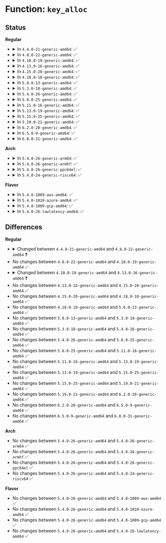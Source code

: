 # Function: <code>key_alloc</code>

## Status
<b>Regular</b>
<ul>
<li>
<details>
<summary>In <code>4.4.0-21-generic-amd64</code>: ✅</summary>

```c
struct key * key_alloc(struct key_type * type, const char * desc, kuid_t uid, kgid_t gid, const struct cred * cred, key_perm_t perm, long unsigned int flags)
```

```json
{
  "name": "key_alloc",
  "collision_type": "Unique Global",
  "inline_type": "No",
  "funcs": [
    {
      "addr": 18446744071582187120,
      "name": "key_alloc",
      "external": true,
      "loc": "security/keys/key.c:224",
      "file": "security/keys/key.c",
      "inline": "seen, unknown",
      "caller_inline": [],
      "caller_func": [
        "security/keys/key.c:key_create_or_update",
        "security/keys/keyring.c:keyring_alloc",
        "security/keys/request_key.c:request_key_and_link",
        "security/keys/request_key_auth.c:request_key_auth_new"
      ]
    }
  ],
  "symbols": [
    {
      "addr": 18446744071582187120,
      "name": "key_alloc",
      "section": ".text",
      "bind": "STB_GLOBAL",
      "size": 1081
    }
  ]
}
```
</details>
</li>
<li>
<details>
<summary>In <code>4.8.0-22-generic-amd64</code>: ✅</summary>

```c
struct key * key_alloc(struct key_type * type, const char * desc, kuid_t uid, kgid_t gid, const struct cred * cred, key_perm_t perm, long unsigned int flags, int (*)(struct key *, const struct key_type *, const union key_payload *) restrict_link)
```

```json
{
  "name": "key_alloc",
  "collision_type": "Unique Global",
  "inline_type": "No",
  "funcs": [
    {
      "addr": 18446744071582403504,
      "name": "key_alloc",
      "external": true,
      "loc": "security/keys/key.c:225",
      "file": "security/keys/key.c",
      "inline": "seen, unknown",
      "caller_inline": [],
      "caller_func": [
        "security/keys/key.c:key_create_or_update",
        "security/keys/keyring.c:keyring_alloc",
        "security/keys/request_key.c:request_key_and_link",
        "security/keys/request_key_auth.c:request_key_auth_new"
      ]
    }
  ],
  "symbols": [
    {
      "addr": 18446744071582403504,
      "name": "key_alloc",
      "section": ".text",
      "bind": "STB_GLOBAL",
      "size": 1092
    }
  ]
}
```
</details>
</li>
<li>
<details>
<summary>In <code>4.10.0-19-generic-amd64</code>: ✅</summary>

```c
struct key * key_alloc(struct key_type * type, const char * desc, kuid_t uid, kgid_t gid, const struct cred * cred, key_perm_t perm, long unsigned int flags, int (*)(struct key *, const struct key_type *, const union key_payload *) restrict_link)
```

```json
{
  "name": "key_alloc",
  "collision_type": "Unique Global",
  "inline_type": "No",
  "funcs": [
    {
      "addr": 18446744071582495696,
      "name": "key_alloc",
      "external": true,
      "loc": "security/keys/key.c:225",
      "file": "security/keys/key.c",
      "inline": "seen, unknown",
      "caller_inline": [],
      "caller_func": [
        "security/keys/key.c:key_create_or_update",
        "security/keys/keyring.c:keyring_alloc",
        "security/keys/request_key.c:request_key_and_link",
        "security/keys/request_key_auth.c:request_key_auth_new"
      ]
    }
  ],
  "symbols": [
    {
      "addr": 18446744071582495696,
      "name": "key_alloc",
      "section": ".text",
      "bind": "STB_GLOBAL",
      "size": 1092
    }
  ]
}
```
</details>
</li>
<li>
<details>
<summary>In <code>4.13.0-16-generic-amd64</code>: ✅</summary>

```c
struct key * key_alloc(struct key_type * type, const char * desc, kuid_t uid, kgid_t gid, const struct cred * cred, key_perm_t perm, long unsigned int flags, struct key_restriction * restrict_link)
```

```json
{
  "name": "key_alloc",
  "collision_type": "Unique Global",
  "inline_type": "No",
  "funcs": [
    {
      "addr": 18446744071582576576,
      "name": "key_alloc",
      "external": true,
      "loc": "security/keys/key.c:228",
      "file": "security/keys/key.c",
      "inline": "seen, unknown",
      "caller_inline": [],
      "caller_func": [
        "security/keys/key.c:key_create_or_update",
        "security/keys/keyring.c:keyring_alloc",
        "security/keys/request_key.c:request_key_and_link",
        "security/keys/request_key_auth.c:request_key_auth_new"
      ]
    }
  ],
  "symbols": [
    {
      "addr": 18446744071582576576,
      "name": "key_alloc",
      "section": ".text",
      "bind": "STB_GLOBAL",
      "size": 1023
    }
  ]
}
```
</details>
</li>
<li>
<details>
<summary>In <code>4.15.0-20-generic-amd64</code>: ✅</summary>

```c
struct key * key_alloc(struct key_type * type, const char * desc, kuid_t uid, kgid_t gid, const struct cred * cred, key_perm_t perm, long unsigned int flags, struct key_restriction * restrict_link)
```

```json
{
  "name": "key_alloc",
  "collision_type": "Unique Global",
  "inline_type": "No",
  "funcs": [
    {
      "addr": 18446744071582729376,
      "name": "key_alloc",
      "external": true,
      "loc": "security/keys/key.c:228",
      "file": "security/keys/key.c",
      "inline": "seen, unknown",
      "caller_inline": [],
      "caller_func": [
        "security/keys/key.c:key_create_or_update",
        "security/keys/keyring.c:keyring_alloc",
        "security/keys/request_key.c:request_key_and_link",
        "security/keys/request_key_auth.c:request_key_auth_new"
      ]
    }
  ],
  "symbols": [
    {
      "addr": 18446744071582729376,
      "name": "key_alloc",
      "section": ".text",
      "bind": "STB_GLOBAL",
      "size": 1046
    }
  ]
}
```
</details>
</li>
<li>
<details>
<summary>In <code>4.18.0-10-generic-amd64</code>: ✅</summary>

```c
struct key * key_alloc(struct key_type * type, const char * desc, kuid_t uid, kgid_t gid, const struct cred * cred, key_perm_t perm, long unsigned int flags, struct key_restriction * restrict_link)
```

```json
{
  "name": "key_alloc",
  "collision_type": "Unique Global",
  "inline_type": "No",
  "funcs": [
    {
      "addr": 18446744071582927888,
      "name": "key_alloc",
      "external": true,
      "loc": "security/keys/key.c:228",
      "file": "security/keys/key.c",
      "inline": "seen, unknown",
      "caller_inline": [],
      "caller_func": [
        "security/keys/key.c:key_create_or_update",
        "security/keys/keyring.c:keyring_alloc",
        "security/keys/request_key.c:request_key_and_link",
        "security/keys/request_key_auth.c:request_key_auth_new"
      ]
    }
  ],
  "symbols": [
    {
      "addr": 18446744071582927888,
      "name": "key_alloc",
      "section": ".text",
      "bind": "STB_GLOBAL",
      "size": 1153
    }
  ]
}
```
</details>
</li>
<li>
<details>
<summary>In <code>5.0.0-13-generic-amd64</code>: ✅</summary>

```c
struct key * key_alloc(struct key_type * type, const char * desc, kuid_t uid, kgid_t gid, const struct cred * cred, key_perm_t perm, long unsigned int flags, struct key_restriction * restrict_link)
```

```json
{
  "name": "key_alloc",
  "collision_type": "Unique Global",
  "inline_type": "No",
  "funcs": [
    {
      "addr": 18446744071583036448,
      "name": "key_alloc",
      "external": true,
      "loc": "security/keys/key.c:228",
      "file": "security/keys/key.c",
      "inline": "seen, unknown",
      "caller_inline": [],
      "caller_func": [
        "security/keys/key.c:key_create_or_update",
        "security/keys/keyring.c:keyring_alloc",
        "security/keys/request_key.c:request_key_and_link",
        "security/keys/request_key_auth.c:request_key_auth_new"
      ]
    }
  ],
  "symbols": [
    {
      "addr": 18446744071583036448,
      "name": "key_alloc",
      "section": ".text",
      "bind": "STB_GLOBAL",
      "size": 1093
    }
  ]
}
```
</details>
</li>
<li>
<details>
<summary>In <code>5.3.0-18-generic-amd64</code>: ✅</summary>

```c
struct key * key_alloc(struct key_type * type, const char * desc, kuid_t uid, kgid_t gid, const struct cred * cred, key_perm_t perm, long unsigned int flags, struct key_restriction * restrict_link)
```

```json
{
  "name": "key_alloc",
  "collision_type": "Unique Global",
  "inline_type": "No",
  "funcs": [
    {
      "addr": 18446744071583218480,
      "name": "key_alloc",
      "external": true,
      "loc": "security/keys/key.c:224",
      "file": "security/keys/key.c",
      "inline": "seen, unknown",
      "caller_inline": [],
      "caller_func": [
        "security/keys/key.c:key_create_or_update",
        "security/keys/keyring.c:keyring_alloc",
        "security/keys/request_key.c:construct_key_and_link",
        "security/keys/request_key_auth.c:request_key_auth_new"
      ]
    }
  ],
  "symbols": [
    {
      "addr": 18446744071583218480,
      "name": "key_alloc",
      "section": ".text",
      "bind": "STB_GLOBAL",
      "size": 1142
    }
  ]
}
```
</details>
</li>
<li>
<details>
<summary>In <code>5.4.0-26-generic-amd64</code>: ✅</summary>

```c
struct key * key_alloc(struct key_type * type, const char * desc, kuid_t uid, kgid_t gid, const struct cred * cred, key_perm_t perm, long unsigned int flags, struct key_restriction * restrict_link)
```

```json
{
  "name": "key_alloc",
  "collision_type": "Unique Global",
  "inline_type": "No",
  "funcs": [
    {
      "addr": 18446744071583324288,
      "name": "key_alloc",
      "external": true,
      "loc": "security/keys/key.c:224",
      "file": "security/keys/key.c",
      "inline": "seen, unknown",
      "caller_inline": [],
      "caller_func": [
        "fs/crypto/keyring.c:add_master_key",
        "fs/crypto/keyring.c:add_master_key_user",
        "security/keys/key.c:key_create_or_update",
        "security/keys/keyring.c:keyring_alloc",
        "security/keys/request_key.c:construct_key_and_link",
        "security/keys/request_key_auth.c:request_key_auth_new"
      ]
    }
  ],
  "symbols": [
    {
      "addr": 18446744071583324288,
      "name": "key_alloc",
      "section": ".text",
      "bind": "STB_GLOBAL",
      "size": 1142
    }
  ]
}
```
</details>
</li>
<li>
<details>
<summary>In <code>5.8.0-25-generic-amd64</code>: ✅</summary>

```c
struct key * key_alloc(struct key_type * type, const char * desc, kuid_t uid, kgid_t gid, const struct cred * cred, key_perm_t perm, long unsigned int flags, struct key_restriction * restrict_link)
```

```json
{
  "name": "key_alloc",
  "collision_type": "Unique Global",
  "inline_type": "No",
  "funcs": [
    {
      "addr": 18446744071583656928,
      "name": "key_alloc",
      "external": true,
      "loc": "security/keys/key.c:225",
      "file": "security/keys/key.c",
      "inline": "seen, unknown",
      "caller_inline": [],
      "caller_func": [
        "fs/crypto/keyring.c:add_new_master_key",
        "fs/crypto/keyring.c:add_master_key_user",
        "security/keys/key.c:key_create_or_update",
        "security/keys/keyring.c:keyring_alloc",
        "security/keys/request_key.c:construct_alloc_key",
        "security/keys/request_key_auth.c:request_key_auth_new"
      ]
    }
  ],
  "symbols": [
    {
      "addr": 18446744071583656928,
      "name": "key_alloc",
      "section": ".text",
      "bind": "STB_GLOBAL",
      "size": 1199
    }
  ]
}
```
</details>
</li>
<li>
<details>
<summary>In <code>5.11.0-16-generic-amd64</code>: ✅</summary>

```c
struct key * key_alloc(struct key_type * type, const char * desc, kuid_t uid, kgid_t gid, const struct cred * cred, key_perm_t perm, long unsigned int flags, struct key_restriction * restrict_link)
```

```json
{
  "name": "key_alloc",
  "collision_type": "Unique Global",
  "inline_type": "No",
  "funcs": [
    {
      "addr": 18446744071583778384,
      "name": "key_alloc",
      "external": true,
      "loc": "security/keys/key.c:225",
      "file": "security/keys/key.c",
      "inline": "seen, unknown",
      "caller_inline": [],
      "caller_func": [
        "fs/crypto/keyring.c:add_new_master_key",
        "fs/crypto/keyring.c:add_master_key_user",
        "security/keys/key.c:key_create_or_update",
        "security/keys/keyring.c:keyring_alloc",
        "security/keys/request_key.c:construct_alloc_key",
        "security/keys/request_key_auth.c:request_key_auth_new"
      ]
    }
  ],
  "symbols": [
    {
      "addr": 18446744071583778384,
      "name": "key_alloc",
      "section": ".text",
      "bind": "STB_GLOBAL",
      "size": 1216
    }
  ]
}
```
</details>
</li>
<li>
<details>
<summary>In <code>5.13.0-19-generic-amd64</code>: ✅</summary>

```c
struct key * key_alloc(struct key_type * type, const char * desc, kuid_t uid, kgid_t gid, const struct cred * cred, key_perm_t perm, long unsigned int flags, struct key_restriction * restrict_link)
```

```json
{
  "name": "key_alloc",
  "collision_type": "Unique Global",
  "inline_type": "No",
  "funcs": [
    {
      "addr": 18446744071583802384,
      "name": "key_alloc",
      "external": true,
      "loc": "security/keys/key.c:225",
      "file": "security/keys/key.c",
      "inline": "seen, unknown",
      "caller_inline": [],
      "caller_func": [
        "fs/crypto/keyring.c:add_new_master_key",
        "fs/crypto/keyring.c:add_master_key_user",
        "security/keys/key.c:key_create_or_update",
        "security/keys/keyring.c:keyring_alloc",
        "security/keys/request_key.c:construct_alloc_key",
        "security/keys/request_key_auth.c:request_key_auth_new"
      ]
    }
  ],
  "symbols": [
    {
      "addr": 18446744071583802384,
      "name": "key_alloc",
      "section": ".text",
      "bind": "STB_GLOBAL",
      "size": 1355
    }
  ]
}
```
</details>
</li>
<li>
<details>
<summary>In <code>5.15.0-25-generic-amd64</code>: ✅</summary>

```c
struct key * key_alloc(struct key_type * type, const char * desc, kuid_t uid, kgid_t gid, const struct cred * cred, key_perm_t perm, long unsigned int flags, struct key_restriction * restrict_link)
```

```json
{
  "name": "key_alloc",
  "collision_type": "Unique Global",
  "inline_type": "No",
  "funcs": [
    {
      "addr": 18446744071584164928,
      "name": "key_alloc",
      "external": true,
      "loc": "security/keys/key.c:225",
      "file": "security/keys/key.c",
      "inline": "seen, unknown",
      "caller_inline": [],
      "caller_func": [
        "fs/crypto/keyring.c:add_new_master_key",
        "fs/crypto/keyring.c:add_master_key_user",
        "security/keys/key.c:key_create_or_update",
        "security/keys/keyring.c:keyring_alloc",
        "security/keys/request_key.c:construct_alloc_key",
        "security/keys/request_key_auth.c:request_key_auth_new"
      ]
    }
  ],
  "symbols": [
    {
      "addr": 18446744071584164928,
      "name": "key_alloc",
      "section": ".text",
      "bind": "STB_GLOBAL",
      "size": 1355
    }
  ]
}
```
</details>
</li>
<li>
<details>
<summary>In <code>5.19.0-21-generic-amd64</code>: ✅</summary>

```c
struct key * key_alloc(struct key_type * type, const char * desc, kuid_t uid, kgid_t gid, const struct cred * cred, key_perm_t perm, long unsigned int flags, struct key_restriction * restrict_link)
```

```json
{
  "name": "key_alloc",
  "collision_type": "Unique Global",
  "inline_type": "No",
  "funcs": [
    {
      "addr": 18446744071584763984,
      "name": "key_alloc",
      "external": true,
      "loc": "security/keys/key.c:225",
      "file": "security/keys/key.c",
      "inline": "seen, unknown",
      "caller_inline": [],
      "caller_func": [
        "fs/crypto/keyring.c:add_new_master_key",
        "fs/crypto/keyring.c:add_master_key_user",
        "security/keys/key.c:key_create_or_update",
        "security/keys/keyring.c:keyring_alloc",
        "security/keys/request_key.c:construct_alloc_key",
        "security/keys/request_key_auth.c:request_key_auth_new"
      ]
    }
  ],
  "symbols": [
    {
      "addr": 18446744071584763984,
      "name": "key_alloc",
      "section": ".text",
      "bind": "STB_GLOBAL",
      "size": 1378
    }
  ]
}
```
</details>
</li>
<li>
<details>
<summary>In <code>6.2.0-20-generic-amd64</code>: ✅</summary>

```c
struct key * key_alloc(struct key_type * type, const char * desc, kuid_t uid, kgid_t gid, const struct cred * cred, key_perm_t perm, long unsigned int flags, struct key_restriction * restrict_link)
```

```json
{
  "name": "key_alloc",
  "collision_type": "Unique Global",
  "inline_type": "No",
  "funcs": [
    {
      "addr": 18446744071585459776,
      "name": "key_alloc",
      "external": true,
      "loc": "security/keys/key.c:225",
      "file": "security/keys/key.c",
      "inline": "seen, unknown",
      "caller_inline": [],
      "caller_func": [
        "fs/crypto/keyring.c:add_master_key_user",
        "security/keys/key.c:key_create_or_update",
        "security/keys/keyring.c:keyring_alloc",
        "security/keys/request_key.c:construct_alloc_key",
        "security/keys/request_key_auth.c:request_key_auth_new"
      ]
    }
  ],
  "symbols": [
    {
      "addr": 18446744071585459776,
      "name": "key_alloc",
      "section": ".text",
      "bind": "STB_GLOBAL",
      "size": 1378
    }
  ]
}
```
</details>
</li>
<li>
<details>
<summary>In <code>6.5.0-9-generic-amd64</code>: ✅</summary>

```c
struct key * key_alloc(struct key_type * type, const char * desc, kuid_t uid, kgid_t gid, const struct cred * cred, key_perm_t perm, long unsigned int flags, struct key_restriction * restrict_link)
```

```json
{
  "name": "key_alloc",
  "collision_type": "Unique Global",
  "inline_type": "No",
  "funcs": [
    {
      "addr": 18446744071585691296,
      "name": "key_alloc",
      "external": true,
      "loc": "security/keys/key.c:225",
      "file": "security/keys/key.c",
      "inline": "seen, unknown",
      "caller_inline": [],
      "caller_func": [
        "fs/crypto/keyring.c:add_master_key_user",
        "security/keys/key.c:__key_create_or_update",
        "security/keys/keyring.c:keyring_alloc",
        "security/keys/request_key.c:construct_alloc_key",
        "security/keys/request_key_auth.c:request_key_auth_new"
      ]
    }
  ],
  "symbols": [
    {
      "addr": 18446744071585691296,
      "name": "key_alloc",
      "section": ".text",
      "bind": "STB_GLOBAL",
      "size": 1387
    }
  ]
}
```
</details>
</li>
<li>
<details>
<summary>In <code>6.8.0-31-generic-amd64</code>: ✅</summary>

```c
struct key * key_alloc(struct key_type * type, const char * desc, kuid_t uid, kgid_t gid, const struct cred * cred, key_perm_t perm, long unsigned int flags, struct key_restriction * restrict_link)
```

```json
{
  "name": "key_alloc",
  "collision_type": "Unique Global",
  "inline_type": "No",
  "funcs": [
    {
      "addr": 18446744071585938352,
      "name": "key_alloc",
      "external": true,
      "loc": "security/keys/key.c:225",
      "file": "security/keys/key.c",
      "inline": "seen, unknown",
      "caller_inline": [],
      "caller_func": [
        "fs/crypto/keyring.c:add_master_key_user",
        "security/keys/key.c:__key_create_or_update",
        "security/keys/keyring.c:keyring_alloc",
        "security/keys/request_key.c:construct_alloc_key",
        "security/keys/request_key_auth.c:request_key_auth_new"
      ]
    }
  ],
  "symbols": [
    {
      "addr": 18446744071585938352,
      "name": "key_alloc",
      "section": ".text",
      "bind": "STB_GLOBAL",
      "size": 1401
    }
  ]
}
```
</details>
</li>
</ul>
<b>Arch</b>
<ul>
<li>
<details>
<summary>In <code>5.4.0-26-generic-arm64</code>: ✅</summary>

```c
struct key * key_alloc(struct key_type * type, const char * desc, kuid_t uid, kgid_t gid, const struct cred * cred, key_perm_t perm, long unsigned int flags, struct key_restriction * restrict_link)
```

```json
{
  "name": "key_alloc",
  "collision_type": "Unique Global",
  "inline_type": "No",
  "funcs": [
    {
      "addr": 18446603336495065424,
      "name": "key_alloc",
      "external": true,
      "loc": "security/keys/key.c:224",
      "file": "security/keys/key.c",
      "inline": "seen, unknown",
      "caller_inline": [],
      "caller_func": [
        "fs/crypto/keyring.c:add_master_key",
        "fs/crypto/keyring.c:add_master_key_user",
        "security/keys/key.c:key_create_or_update",
        "security/keys/keyring.c:keyring_alloc",
        "security/keys/request_key.c:construct_key_and_link",
        "security/keys/request_key_auth.c:request_key_auth_new"
      ]
    }
  ],
  "symbols": [
    {
      "addr": 18446603336495065424,
      "name": "key_alloc",
      "section": ".text",
      "bind": "STB_GLOBAL",
      "size": 1416
    }
  ]
}
```
</details>
</li>
<li>
<details>
<summary>In <code>5.4.0-26-generic-armhf</code>: ✅</summary>

```c
struct key * key_alloc(struct key_type * type, const char * desc, kuid_t uid, kgid_t gid, const struct cred * cred, key_perm_t perm, long unsigned int flags, struct key_restriction * restrict_link)
```

```json
{
  "name": "key_alloc",
  "collision_type": "Unique Global",
  "inline_type": "No",
  "funcs": [
    {
      "addr": 3228462492,
      "name": "key_alloc",
      "external": true,
      "loc": "security/keys/key.c:224",
      "file": "security/keys/key.c",
      "inline": "seen, unknown",
      "caller_inline": [],
      "caller_func": [
        "fs/crypto/keyring.c:add_master_key",
        "fs/crypto/keyring.c:add_master_key_user",
        "security/keys/key.c:key_create_or_update",
        "security/keys/keyring.c:keyring_alloc",
        "security/keys/request_key.c:construct_key_and_link",
        "security/keys/request_key_auth.c:request_key_auth_new"
      ]
    }
  ],
  "symbols": [
    {
      "addr": 3228462492,
      "name": "key_alloc",
      "section": ".text",
      "bind": "STB_GLOBAL",
      "size": 1188
    }
  ]
}
```
</details>
</li>
<li>
<details>
<summary>In <code>5.4.0-26-generic-ppc64el</code>: ✅</summary>

```c
struct key * key_alloc(struct key_type * type, const char * desc, kuid_t uid, kgid_t gid, const struct cred * cred, key_perm_t perm, long unsigned int flags, struct key_restriction * restrict_link)
```

```json
{
  "name": "key_alloc",
  "collision_type": "Unique Global",
  "inline_type": "No",
  "funcs": [
    {
      "addr": 13835058055288959360,
      "name": "key_alloc",
      "external": true,
      "loc": "security/keys/key.c:224",
      "file": "security/keys/key.c",
      "inline": "seen, unknown",
      "caller_inline": [],
      "caller_func": [
        "fs/crypto/keyring.c:add_master_key",
        "fs/crypto/keyring.c:add_master_key_user",
        "security/keys/key.c:key_create_or_update",
        "security/keys/keyring.c:keyring_alloc",
        "security/keys/request_key.c:construct_key_and_link",
        "security/keys/request_key_auth.c:request_key_auth_new"
      ]
    }
  ],
  "symbols": [
    {
      "addr": 13835058055288959360,
      "name": "key_alloc",
      "section": ".text",
      "bind": "STB_GLOBAL",
      "size": 1772
    }
  ]
}
```
</details>
</li>
<li>
<details>
<summary>In <code>5.4.0-24-generic-riscv64</code>: ✅</summary>

```c
struct key * key_alloc(struct key_type * type, const char * desc, kuid_t uid, kgid_t gid, const struct cred * cred, key_perm_t perm, long unsigned int flags, struct key_restriction * restrict_link)
```

```json
{
  "name": "key_alloc",
  "collision_type": "Unique Global",
  "inline_type": "No",
  "funcs": [
    {
      "addr": 18446743936274334268,
      "name": "key_alloc",
      "external": true,
      "loc": "security/keys/key.c:224",
      "file": "security/keys/key.c",
      "inline": "seen, unknown",
      "caller_inline": [],
      "caller_func": [
        "fs/crypto/keyring.c:add_master_key",
        "fs/crypto/keyring.c:add_master_key_user",
        "security/keys/key.c:key_create_or_update",
        "security/keys/keyring.c:keyring_alloc",
        "security/keys/request_key.c:construct_key_and_link",
        "security/keys/request_key_auth.c:request_key_auth_new"
      ]
    }
  ],
  "symbols": [
    {
      "addr": 18446743936274334268,
      "name": "key_alloc",
      "section": ".text",
      "bind": "STB_GLOBAL",
      "size": 1364
    }
  ]
}
```
</details>
</li>
</ul>
<b>Flavor</b>
<ul>
<li>
<details>
<summary>In <code>5.4.0-1009-aws-amd64</code>: ✅</summary>

```c
struct key * key_alloc(struct key_type * type, const char * desc, kuid_t uid, kgid_t gid, const struct cred * cred, key_perm_t perm, long unsigned int flags, struct key_restriction * restrict_link)
```

```json
{
  "name": "key_alloc",
  "collision_type": "Unique Global",
  "inline_type": "No",
  "funcs": [
    {
      "addr": 18446744071583293024,
      "name": "key_alloc",
      "external": true,
      "loc": "security/keys/key.c:224",
      "file": "security/keys/key.c",
      "inline": "seen, unknown",
      "caller_inline": [],
      "caller_func": [
        "fs/crypto/keyring.c:add_master_key",
        "fs/crypto/keyring.c:add_master_key_user",
        "security/keys/key.c:key_create_or_update",
        "security/keys/keyring.c:keyring_alloc",
        "security/keys/request_key.c:construct_key_and_link",
        "security/keys/request_key_auth.c:request_key_auth_new"
      ]
    }
  ],
  "symbols": [
    {
      "addr": 18446744071583293024,
      "name": "key_alloc",
      "section": ".text",
      "bind": "STB_GLOBAL",
      "size": 1142
    }
  ]
}
```
</details>
</li>
<li>
<details>
<summary>In <code>5.4.0-1010-azure-amd64</code>: ✅</summary>

```c
struct key * key_alloc(struct key_type * type, const char * desc, kuid_t uid, kgid_t gid, const struct cred * cred, key_perm_t perm, long unsigned int flags, struct key_restriction * restrict_link)
```

```json
{
  "name": "key_alloc",
  "collision_type": "Unique Global",
  "inline_type": "No",
  "funcs": [
    {
      "addr": 18446744071583230160,
      "name": "key_alloc",
      "external": true,
      "loc": "security/keys/key.c:224",
      "file": "security/keys/key.c",
      "inline": "seen, unknown",
      "caller_inline": [],
      "caller_func": [
        "fs/crypto/keyring.c:add_master_key",
        "fs/crypto/keyring.c:add_master_key_user",
        "security/keys/key.c:key_create_or_update",
        "security/keys/keyring.c:keyring_alloc",
        "security/keys/request_key.c:construct_key_and_link",
        "security/keys/request_key_auth.c:request_key_auth_new"
      ]
    }
  ],
  "symbols": [
    {
      "addr": 18446744071583230160,
      "name": "key_alloc",
      "section": ".text",
      "bind": "STB_GLOBAL",
      "size": 1142
    }
  ]
}
```
</details>
</li>
<li>
<details>
<summary>In <code>5.4.0-1009-gcp-amd64</code>: ✅</summary>

```c
struct key * key_alloc(struct key_type * type, const char * desc, kuid_t uid, kgid_t gid, const struct cred * cred, key_perm_t perm, long unsigned int flags, struct key_restriction * restrict_link)
```

```json
{
  "name": "key_alloc",
  "collision_type": "Unique Global",
  "inline_type": "No",
  "funcs": [
    {
      "addr": 18446744071583277056,
      "name": "key_alloc",
      "external": true,
      "loc": "security/keys/key.c:224",
      "file": "security/keys/key.c",
      "inline": "seen, unknown",
      "caller_inline": [],
      "caller_func": [
        "fs/crypto/keyring.c:add_master_key",
        "fs/crypto/keyring.c:add_master_key_user",
        "security/keys/key.c:key_create_or_update",
        "security/keys/keyring.c:keyring_alloc",
        "security/keys/request_key.c:construct_key_and_link",
        "security/keys/request_key_auth.c:request_key_auth_new"
      ]
    }
  ],
  "symbols": [
    {
      "addr": 18446744071583277056,
      "name": "key_alloc",
      "section": ".text",
      "bind": "STB_GLOBAL",
      "size": 1142
    }
  ]
}
```
</details>
</li>
<li>
<details>
<summary>In <code>5.4.0-26-lowlatency-amd64</code>: ✅</summary>

```c
struct key * key_alloc(struct key_type * type, const char * desc, kuid_t uid, kgid_t gid, const struct cred * cred, key_perm_t perm, long unsigned int flags, struct key_restriction * restrict_link)
```

```json
{
  "name": "key_alloc",
  "collision_type": "Unique Global",
  "inline_type": "No",
  "funcs": [
    {
      "addr": 18446744071583371552,
      "name": "key_alloc",
      "external": true,
      "loc": "security/keys/key.c:224",
      "file": "security/keys/key.c",
      "inline": "seen, unknown",
      "caller_inline": [],
      "caller_func": [
        "fs/crypto/keyring.c:add_master_key",
        "fs/crypto/keyring.c:add_master_key_user",
        "security/keys/key.c:key_create_or_update",
        "security/keys/keyring.c:keyring_alloc",
        "security/keys/request_key.c:construct_key_and_link",
        "security/keys/request_key_auth.c:request_key_auth_new"
      ]
    }
  ],
  "symbols": [
    {
      "addr": 18446744071583371552,
      "name": "key_alloc",
      "section": ".text",
      "bind": "STB_GLOBAL",
      "size": 1162
    }
  ]
}
```
</details>
</li>
</ul>

## Differences
<b>Regular</b>
<ul>
<li>
<details>
<summary>Changed between <code>4.4.0-21-generic-amd64</code> and <code>4.8.0-22-generic-amd64</code> ❓</summary>
<ul>
<li>
<b>Param added. </b>
<code>int (*)(struct key *, const struct key_type *, const union key_payload *) restrict_link</code>
</li>
</ul>
</details>
</li>
<li>
No changes between <code>4.8.0-22-generic-amd64</code> and <code>4.10.0-19-generic-amd64</code> ✅
</li>
<li>
<details>
<summary>Changed between <code>4.10.0-19-generic-amd64</code> and <code>4.13.0-16-generic-amd64</code> ❓</summary>
<ul>
<li>
<b>Param type changed. </b>
<code>int (*)(struct key *, const struct key_type *, const union key_payload *) restrict_link</code> ➡️ <code>struct key_restriction * restrict_link</code>
</li>
</ul>
</details>
</li>
<li>
No changes between <code>4.13.0-16-generic-amd64</code> and <code>4.15.0-20-generic-amd64</code> ✅
</li>
<li>
No changes between <code>4.15.0-20-generic-amd64</code> and <code>4.18.0-10-generic-amd64</code> ✅
</li>
<li>
No changes between <code>4.18.0-10-generic-amd64</code> and <code>5.0.0-13-generic-amd64</code> ✅
</li>
<li>
No changes between <code>5.0.0-13-generic-amd64</code> and <code>5.3.0-18-generic-amd64</code> ✅
</li>
<li>
No changes between <code>5.3.0-18-generic-amd64</code> and <code>5.4.0-26-generic-amd64</code> ✅
</li>
<li>
No changes between <code>5.4.0-26-generic-amd64</code> and <code>5.8.0-25-generic-amd64</code> ✅
</li>
<li>
No changes between <code>5.8.0-25-generic-amd64</code> and <code>5.11.0-16-generic-amd64</code> ✅
</li>
<li>
No changes between <code>5.11.0-16-generic-amd64</code> and <code>5.13.0-19-generic-amd64</code> ✅
</li>
<li>
No changes between <code>5.13.0-19-generic-amd64</code> and <code>5.15.0-25-generic-amd64</code> ✅
</li>
<li>
No changes between <code>5.15.0-25-generic-amd64</code> and <code>5.19.0-21-generic-amd64</code> ✅
</li>
<li>
No changes between <code>5.19.0-21-generic-amd64</code> and <code>6.2.0-20-generic-amd64</code> ✅
</li>
<li>
No changes between <code>6.2.0-20-generic-amd64</code> and <code>6.5.0-9-generic-amd64</code> ✅
</li>
<li>
No changes between <code>6.5.0-9-generic-amd64</code> and <code>6.8.0-31-generic-amd64</code> ✅
</li>
</ul>
<b>Arch</b>
<ul>
<li>
No changes between <code>5.4.0-26-generic-amd64</code> and <code>5.4.0-26-generic-arm64</code> ✅
</li>
<li>
No changes between <code>5.4.0-26-generic-amd64</code> and <code>5.4.0-26-generic-armhf</code> ✅
</li>
<li>
No changes between <code>5.4.0-26-generic-amd64</code> and <code>5.4.0-26-generic-ppc64el</code> ✅
</li>
<li>
No changes between <code>5.4.0-26-generic-amd64</code> and <code>5.4.0-24-generic-riscv64</code> ✅
</li>
</ul>
<b>Flavor</b>
<ul>
<li>
No changes between <code>5.4.0-26-generic-amd64</code> and <code>5.4.0-1009-aws-amd64</code> ✅
</li>
<li>
No changes between <code>5.4.0-26-generic-amd64</code> and <code>5.4.0-1010-azure-amd64</code> ✅
</li>
<li>
No changes between <code>5.4.0-26-generic-amd64</code> and <code>5.4.0-1009-gcp-amd64</code> ✅
</li>
<li>
No changes between <code>5.4.0-26-generic-amd64</code> and <code>5.4.0-26-lowlatency-amd64</code> ✅
</li>
</ul>

